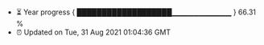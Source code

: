 - ⏳ Year progress { ███████████████████▁▁▁▁▁▁▁▁▁▁▁ } 66.31 %
- ⏰ Updated on Tue, 31 Aug 2021 01:04:36 GMT


